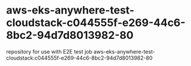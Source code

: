 # aws-eks-anywhere-test-cloudstack-c044555f-e269-44c6-8bc2-94d7d8013982-80
repository for use with E2E test job aws-eks-anywhere-test-cloudstack:c044555f-e269-44c6-8bc2-94d7d8013982-80
